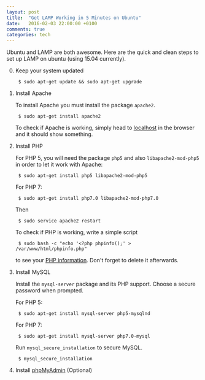 ```yaml
---
layout: post
title:  "Get LAMP Working in 5 Minutes on Ubuntu"
date:   2016-02-03 22:00:00 +0100
comments: true
categories: tech
---
```


Ubuntu and LAMP are both awesome. Here are the quick and clean steps to set up LAMP on ubuntu (using 15.04 currently).

0. Keep your system updated

        $ sudo apt-get update && sudo apt-get upgrade

1. Install Apache
    
   To install Apache you must install the package `apache2`.

        $ sudo apt-get install apache2

   To check if Apache is working, simply head to [localhost](http://localhost/) in the browser and it should show something.

2. Install PHP

   For PHP 5, you will need the package `php5` and also `libapache2-mod-php5` in order to let it work with Apache:

        $ sudo apt-get install php5 libapache2-mod-php5

   For PHP 7:
    
        $ sudo apt-get install php7.0 libapache2-mod-php7.0

   Then

        $ sudo service apache2 restart

   To check if PHP is working, write a simple script
    
        $ sudo bash -c "echo '<?php phpinfo();' > /var/www/html/phpinfo.php"

   to see your [PHP information](http://localhost/phpinfo.php). Don't forget to delete it afterwards.

3. Install MySQL

   Install the `mysql-server` package and its PHP support. Choose a secure password when prompted.

   For PHP 5:

        $ sudo apt-get install mysql-server php5-mysqlnd
    
   For PHP 7:

        $ sudo apt-get install mysql-server php7.0-mysql

   Run `mysql_secure_installation` to secure MySQL.
        
        $ mysql_secure_installation

4. Install [phpMyAdmin](https://www.phpmyadmin.net/downloads/) (Optional)

